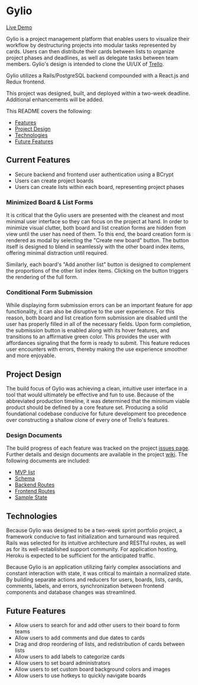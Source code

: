 # Gylio

[Live Demo](htps://gylio.herokuapp.com/)

Gylio is a project management platform that enables users to visualize their workflow by destructuring projects into modular tasks represented by cards. Users can then distribute their cards between lists to organize project phases and deadlines, as well as delegate tasks between team members. Gylio's design is intended to clone the UI/UX of [Trello](https://trello.com/).

Gylio utilizes a Rails/PostgreSQL backend compounded with a React.js and Redux frontend.

This project was designed, built, and deployed within a two-week deadline. Additional enhancements will be added.

This README covers the following:
* [Features](https://github.com/JordanYu4/Mise#features)
* [Project Design](https://github.com/JordanYu4/Mise#project-design)
* [Technologies](https://github.com/JordanYu4/Mise#technologies)
* [Future Features](https://github.com/JordanYu4/Mise#future-features)

## Current Features

* Secure backend and frontend user authentication using a BCrypt
* Users can create project boards
* Users can create lists within each board, representing project phases

### Minimized Board & List Forms

It is critical that the Gylio users are presented with the cleanest and most minimal user interface so they can focus on the project at hand. In order to minimize visual clutter, both board and list creation forms are hidden from view until the user has need of them. To this end, the board creation form is rendered as modal by selecting the "Create new board" button. The button itself is designed to blend in seamlessly with the other board index items, offering minimal distraction until required.


Similarly, each board's "Add another list" button is designed to complement the proportions of the other list index items. Clicking on the button triggers the rendering of the full form.


### Conditional Form Submission

While displaying form submission errors can be an important feature for app functionality, it can also be disruptive to the user experience. For this reason, both board and list creation form submission are disabled until the user has properly filled in all of the necessary fields. Upon form completion, the submission button is enabled along with its hover features, and transitions to an affirmative green color. This provides the user with affordances signaling that the form is ready to submit. This feature reduces user encounters with errors, thereby making the use experience smoother and more enjoyable.  

## Project Design

The build focus of Gylio was achieving a clean, intuitive user interface in a tool that would ultimately be effective and fun to use. Because of the abbreviated production timeline, it was determined that the minimum viable product should be defined by a core feature set. Producing a solid foundational codebase conducive for future development too precedence over constructing a shallow clone of every one of Trello's features. 

### Design Documents

The build progress of each feature was tracked on the project [issues page](https://github.com/JordanYu4/Mise/issues). Further details and design documents are available in the project [wiki](https://github.com/JordanYu4/Mise/wiki). The following documents are included:

+ [MVP list](https://github.com/JordanYu4/Mise/wiki/mvp-list)
+ [Schema](https://github.com/JordanYu4/Mise/wiki/schema)
+ [Backend Routes](https://github.com/JordanYu4/Mise/wiki/backend-routes)
+ [Frontend Routes](https://github.com/JordanYu4/Mise/wiki/frontend-routes)
+ [Sample State](https://github.com/JordanYu4/Mise/wiki/sample-state)

## Technologies

Because Gylio was designed to be a two-week sprint portfolio project, a framework conducive to fast initialization and turnaround was required. Rails was selected for its intuitive architecture and RESTful routes, as well as for its well-established support community. For application hosting, Heroku is expected to be sufficient for the anticipated traffic.

Because Gylio is an application utilizing fairly complex associations and constant interaction with state, it was critical to maintain a normalized state. By building separate actions and reducers for users, boards, lists, cards, comments, labels, and errors, synchronization between frontend components and database changes was streamlined.

## Future Features

* Allow users to search for and add other users to their board to form teams
* Allow users to add comments and due dates to cards
* Drag and drop reordering of lists, and redistribution of cards between lists
* Allow users to add labels to categorize cards
* Allow users to set board administrators
* Allow users to set custom board background colors and images
* Allow users to use hotkeys to quickly navigate boards
